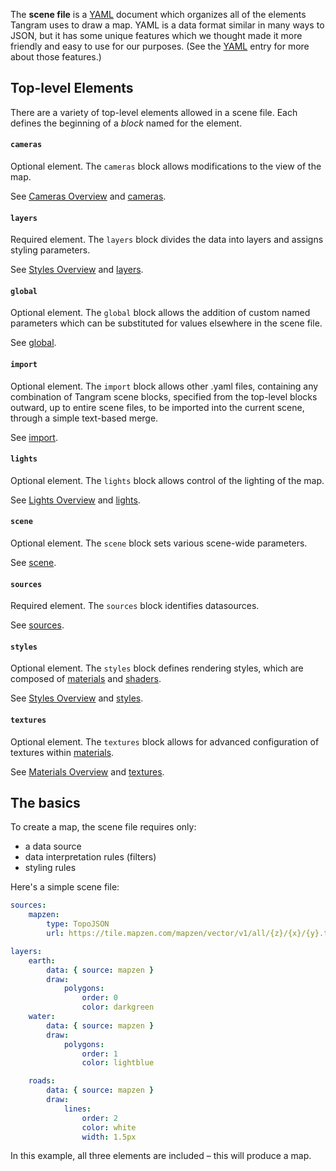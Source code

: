 The **scene file** is a [YAML](http://en.wikipedia.org/wiki/YAML) document which organizes all of the elements Tangram uses to draw a map. YAML is a data format similar in many ways to JSON, but it has some unique features which we thought made it more friendly and easy to use for our purposes. (See the [YAML](yaml.md) entry for more about those features.)

## Top-level Elements

There are a variety of top-level elements allowed in a scene file. Each defines the beginning of a _block_ named for the element.

#### `cameras`
Optional element. The `cameras` block allows modifications to the view of the map.

See [Cameras Overview](Cameras-Overview.md) and [cameras](cameras.md).

#### `layers`
Required element. The `layers` block divides the data into layers and assigns styling parameters.

See [Styles Overview](Styles-Overview.md) and [layers](layers.md).

#### `global`
Optional element. The `global` block allows the addition of custom named parameters which can be substituted for values elsewhere in the scene file.

See [global](global.md).

#### `import`
Optional element. The `import` block allows other .yaml files, containing any combination of Tangram scene blocks, specified from the top-level blocks outward, up to entire scene files, to be imported into the current scene, through a simple text-based merge.

See [import](import.md).

#### `lights`
Optional element. The `lights` block allows control of the lighting of the map.

See [Lights Overview](Lights-Overview.md) and [lights](lights.md).

#### `scene`
Optional element. The `scene` block sets various scene-wide parameters.

See [scene](scene.md).

#### `sources`
Required element. The `sources` block identifies datasources.

See [sources](sources.md).

#### `styles`
Optional element. The `styles` block defines rendering styles, which are composed of [materials](materials.md) and [shaders](shaders.md).

See [Styles Overview](Styles-Overview.md) and [styles](styles.md).

#### `textures`
Optional element. The `textures` block allows for advanced configuration of textures within [materials](materials.md).

See [Materials Overview](Materials-Overview.md) and [textures](textures.md).


## The basics
To create a map, the scene file requires only:

- a data source
- data interpretation rules (filters)
- styling rules

Here's a simple scene file:

```yaml
sources:
    mapzen:
        type: TopoJSON
        url: https://tile.mapzen.com/mapzen/vector/v1/all/{z}/{x}/{y}.topojson

layers:
    earth:
        data: { source: mapzen }
        draw:
            polygons:
                order: 0
                color: darkgreen
    water:
        data: { source: mapzen }
        draw:
            polygons:
                order: 1
                color: lightblue

    roads:
        data: { source: mapzen }
        draw:
            lines:
                order: 2
                color: white
                width: 1.5px
```

In this example, all three elements are included – this will produce a map.
